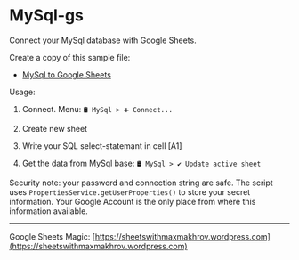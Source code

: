 # MySql-gs
Connect your MySql database with Google Sheets.

Create a copy of this sample file:

 - [MySql to Google Sheets](https://docs.google.com/spreadsheets/d/1h_XtVjxl0Kf90cIDjzoz_4gWBiSUOX-yUvTJiKGvoEI/copy)


Usage:

1. Connect. Menu:  `🛢️ MySql > ➕ Connect...`

2. Create new sheet

3. Write your SQL  select-statemant in cell [A1]

4. Get the data from MySql base: `🛢️ MySql > ✔️ Update active sheet`

Security note: your password and connection string are safe. The script uses `PropertiesService.getUserProperties()` to store your secret information. Your Google Account is the only place from where this information available.


---
Google Sheets Magic: [https://sheetswithmaxmakhrov.wordpress.com](https://sheetswithmaxmakhrov.wordpress.com)
<!--stackedit_data:
eyJoaXN0b3J5IjpbNjg2NzYyNDQxLC0yMjg2Mjc3MzNdfQ==
-->